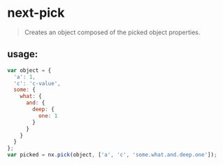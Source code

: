# next-pick
> Creates an object composed of the picked object properties.


## usage:
```js
var object = {
  'a': 1,
  'c': 'c-value',
  some: {
    what: {
      and: {
        deep: {
          one: 1
        }
      }
    }
  }
};
var picked = nx.pick(object, ['a', 'c', 'some.what.and.deep.one']);
```
